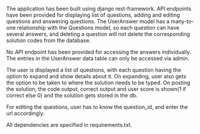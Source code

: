 The application has been built using django rest-framework.
API endpoints have been provided for displaying list of questions, adding and editing questions and answering questions. 
The UserAnswer model has a many-to-one relationship with the Questions model, so each question can have several answers, and deleting a question will not delete the corresponding solution codes from the database.

No API endpoint has been provided for accessing the answers individually. The entries in the UserAnswer data table can only be accessed via admin.

The user is displayed a list of questions, with each question having the option to expand and show details about it. On expanding, user also gets the option to be taken to where the solution needs to be typed. On posting the solution, the code output, correct output and user score is shown(1 if correct else 0) and the solution gets stored in the db.

For editing the questions, user has to know the question_id, and enter the url accordingly.

All dependencies are specified in requirements.txt.

